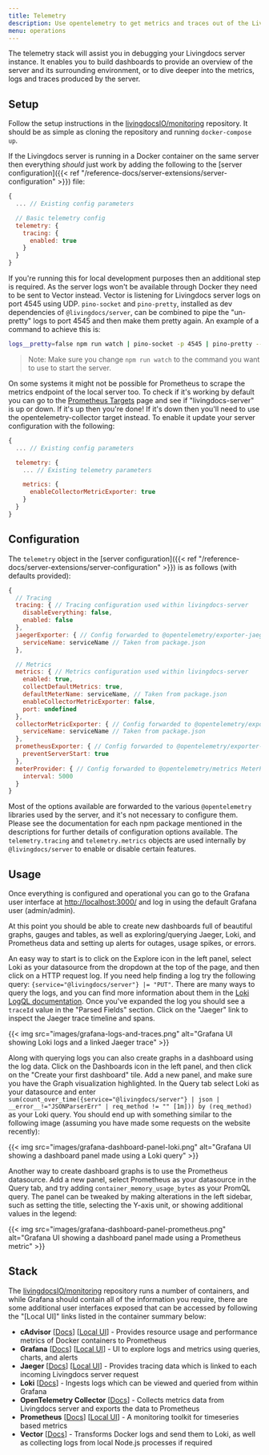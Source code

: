 ```yaml
---
title: Telemetry
description: Use opentelemetry to get metrics and traces out of the Livingdocs Server instance.
menu: operations
---
```


The telemetry stack will assist you in debugging your Livingdocs server instance. It enables you to build dashboards to provide an overview of the server and its surrounding environment, or to dive deeper into the metrics, logs and traces produced by the server.

## Setup

Follow the setup instructions in the [livingdocsIO/monitoring](https://github.com/livingdocsIO/monitoring) repository. It should be as simple as cloning the repository and running `docker-compose up`.

If the Livingdocs server is running in a Docker container on the same server then everything *should* just work by adding the following to the [server configuration]({{< ref "/reference-docs/server-extensions/server-configuration" >}}) file:

```js
{
  ... // Existing config parameters

  // Basic telemetry config
  telemetry: {
    tracing: {
      enabled: true
    }
  }
}
```

If you're running this for local development purposes then an additional step is required. As the server logs won't be available through Docker they need to be sent to Vector instead. Vector is listening for Livingdocs server logs on port 4545 using UDP. `pino-socket` and `pino-pretty`, installed as dev dependencies of `@livingdocs/server`, can be combined to pipe the "un-pretty" logs to port 4545 and then make them pretty again. An example of a command to achieve this is:

```sh
logs__pretty=false npm run watch | pino-socket -p 4545 | pino-pretty --ignore ns --translateTime 'HH:MM:ss' --messageFormat '{ns} > {msg}'
```
> Note: Make sure you change `npm run watch` to the command you want to use to start the server.

On some systems it might not be possible for Prometheus to scrape the metrics endpoint of the local server too. To check if it's working by default you can go to the [Prometheus Targets](http://localhost:3001/targets) page and see if "livingdocs-server" is up or down. If it's up then you're done! If it's down then you'll need to use the opentelemetry-collector target instead. To enable it update your server configuration with the following:

```js
{
  ... // Existing config parameters

  telemetry: {
    ... // Existing telemetry parameters

    metrics: {
      enableCollectorMetricExporter: true
    }
  }
}
```

## Configuration

The `telemetry` object in the [server configuration]({{< ref "/reference-docs/server-extensions/server-configuration" >}}) is as follows (with defaults provided):

```js
{
  // Tracing
  tracing: { // Tracing configuration used within livingdocs-server
    disableEverything: false,
    enabled: false
  },
  jaegerExporter: { // Config forwarded to @opentelemetry/exporter-jaeger JaegerExporter
    serviceName: serviceName // Taken from package.json
  },

  // Metrics
  metrics: { // Metrics configuration used within livingdocs-server
    enabled: true,
    collectDefaultMetrics: true,
    defaultMeterName: serviceName, // Taken from package.json
    enableCollectorMetricExporter: false,
    port: undefined
  },
  collectorMetricExporter: { // Config forwarded to @opentelemetry/exporter-collector CollectorMetricExporter
    serviceName: serviceName // Taken from package.json
  },
  prometheusExporter: { // Config forwarded to @opentelemetry/exporter-prometheus PrometheusExporter
    preventServerStart: true
  },
  meterProvider: { // Config forwarded to @opentelemetry/metrics MeterProvider
    interval: 5000
  }
}
```

Most of the options available are forwarded to the various `@opentelemetry` libraries used by the server, and it's not necessary to configure them. Please see the documentation for each npm package mentioned in the descriptions for further details of configuration options available. The `telemetry.tracing` and `telemetry.metrics` objects are used internally by `@livingdocs/server` to enable or disable certain features.

## Usage

Once everything is configured and operational you can go to the Grafana user interface at <http://localhost:3000/> and log in using the default Grafana user (admin/admin).

At this point you should be able to create new dashboards full of beautiful graphs, gauges and tables, as well as exploring/querying Jaeger, Loki, and Prometheus data and setting up alerts for outages, usage spikes, or errors.

An easy way to start is to click on the Explore icon in the left panel, select Loki as your datasource from the dropdown at the top of the page, and then click on a HTTP request log. If you need help finding a log try the following query: `{service="@livingdocs/server"} |= "PUT"`. There are many ways to query the logs, and you can find more information about them in the [Loki LogQL documentation](https://grafana.com/docs/loki/latest/logql/). Once you've expanded the log you should see a `traceId` value in the "Parsed Fields" section. Click on the "Jaeger" link to inspect the Jaeger trace timeline and spans.

{{< img src="images/grafana-logs-and-traces.png" alt="Grafana UI showing Loki logs and a linked Jaeger trace" >}}

Along with querying logs you can also create graphs in a dashboard using the log data. Click on the Dashboards icon in the left panel, and then click on the "Create your first dashboard" tile. Add a new panel, and make sure you have the Graph visualization highlighted. In the Query tab select Loki as your datasource and enter `sum(count_over_time({service="@livingdocs/server"} | json | __error__!="JSONParserErr" | req_method != "" [1m])) by (req_method)` as your Loki query. You should end up with something similar to the following image (assuming you have made some requests on the website recently):

{{< img src="images/grafana-dashboard-panel-loki.png" alt="Grafana UI showing a dashboard panel made using a Loki query" >}}

Another way to create dashboard graphs is to use the Prometheus datasource. Add a new panel, select Prometheus as your datasource in the Query tab, and try adding `container_memory_usage_bytes` as your PromQL query. The panel can be tweaked by making alterations in the left sidebar, such as setting the title, selecting the Y-axis unit, or showing additional values in the legend:

{{< img src="images/grafana-dashboard-panel-prometheus.png" alt="Grafana UI showing a dashboard panel made using a Prometheus metric" >}}

## Stack

The [livingdocsIO/monitoring](https://github.com/livingdocsIO/monitoring) repository runs a number of containers, and while Grafana should contain all of the information you require, there are some additional user interfaces exposed that can be accessed by following the "[Local UI]" links listed in the container summary below:

* **cAdvisor** [[Docs](https://github.com/google/cadvisor)] [[Local UI](http://localhost:9081/)] - Provides resource usage and performance metrics of Docker containers to Prometheus
* **Grafana** [[Docs](https://grafana.com/docs/grafana/latest/)] [[Local UI](http://localhost:3000/)] - UI to explore logs and metrics using queries, charts, and alerts
* **Jaeger** [[Docs](https://www.jaegertracing.io/docs/)] [[Local UI](http://localhost:16686/)] - Provides tracing data which is linked to each incoming Livingdocs server request
* **Loki** [[Docs](https://grafana.com/docs/loki/latest/)] - Ingests logs which can be viewed and queried from within Grafana
* **OpenTelemetry Collector** [[Docs](https://opentelemetry.io/docs/collector/)] - Collects metrics data from Livingdocs server and exports the data to Prometheus
* **Prometheus** [[Docs](https://prometheus.io/docs/)] [[Local UI](http://localhost:3001/)] - A monitoring toolkit for timeseries based metrics
* **Vector** [[Docs](https://vector.dev/docs/)] - Transforms Docker logs and send them to Loki, as well as collecting logs from local Node.js processes if required
